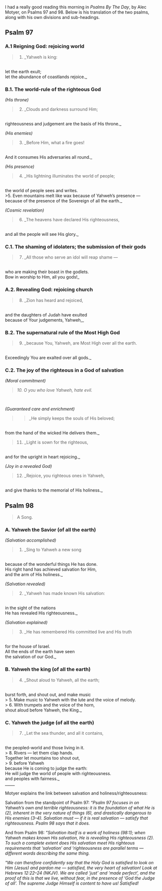 I had a really good reading this morning in _Psalms By The Day_, by Alec Motyer, on Psalms 97 and 98. Below is his translation of the two psalms, along with his own divisions and sub-headings.
<br>

## Psalm 97
### A.1 Reigning God: rejoicing world
> 1.  _Yahweh is king:
<br>
let the earth exult;
<br>
let the abundance of coastlands rejoice._
<br>

### B.1. The world-rule of the righteous God
_(His throne)_ 
> 2. _Clouds and darkness surround Him;
<br>
righteousness and judgement are the basis of His throne._
<br>

_(His enemies)_
> 3. _Before Him, what a fire goes!
<br>
And it consumes His adversaries all round._
<br>

_(His presence)_
> 4. _His lightning illuminates the world of people;
<br>
the world of people sees and writes.
<br>
>5. Even mountains melt like wax because of Yahweh’s presence —
<br>
because of the presence of the Sovereign of all the earth._
<br>

_(Cosmic revelation)_
> 6. _The heavens have declared His righteousness,  
<br>
and all the people will see His glory._
<br>

### C.1. The shaming of idolaters; the submission of their gods
> 7. _All those who serve an idol will reap shame —
<br>
who are making their boast in the godlets.
<br>
Bow in worship to Him, all you gods!_
<br>
  
### A.2. Revealing God: rejoicing church
> 8. _Zion has heard and rejoiced,
<br>
and the daughters of Judah have exulted
<br>
because of Your judgements, Yahweh,_
<br>

### B.2. The supernatural rule of the Most High God
> 9. _because You, Yahweh, are Most High over all the earth.
<br>
Exceedingly You are exalted over all gods._
<br>

### C.2. The joy of the righteous in a God of salvation
_(Moral commitment)_
> _10. O you who love Yahweh, hate evil._
<br>

_(Guaranteed care and enrichment)_
>> _He simply keeps the souls of His beloved;
<br>
from the hand of the wicked He delivers them._
<br>

> 11. _Light is sown for the righteous,
<br>
and for the upright in heart rejoicing._
<br>

 _(Joy in a revealed God)_
> 12. _Rejoice, you righteous ones in Yahweh,
<br>
and give thanks to the memorial of His holiness._
<br>

## Psalm 98
>A Song.

### A. Yahweh the Savior (of all the earth)
_(Salvation accomplished)_
> 1. _Sing to Yahweh a new song
<br>
because of the wonderful things He has done.
<br>
His right hand has achieved salvation for Him,
<br>
and the arm of His holiness._
<br>

_(Salvation revealed)_
> 2. _Yahweh has made known His salvation:
<br>
in the sight of the nations
<br>
He has revealed His righteousness._
<br>

_(Salvation explained)_
>3. _He has remembered His committed live and His truth
<br>
for the house of Israel.
<br>
All the ends of the earth have seen
<br>
the salvation of our God._
<br>

### B. Yahweh the king (of all the earth)
> 4. _Shout aloud to Yahweh, all the earth;
<br>
burst forth, and shout out, and make music
<br>
> 5. Make music to Yahweh with the lute and the voice of melody.
<br>
> 6. With trumpets and the voice of the horn,
<br>
shout aloud before Yahweh, the King._
<br>

### C. Yahweh the judge (of all the earth)
> 7. _Let the sea thunder, and all it contains,
<br>
the peopled-world and those living in it.
<br>
> 8. Rivers — let them clap hands.
<br>
Together let mountains too shout out,
<br>
> 9. before Yahweh
<br>
because He is coming to judge the earth:
<br>
He will judge the world of people with righteousness.
<br>
and peoples with fairness._
<br>
_____
<br>

Motyer explains the link between salvation and holiness/righteousness:
<br>

Salvation from the standpoint of Psalm 97: _“Psalm 97 focuses in on Yahweh’s own and terrible righteousness: it is the foundation of what He is (2), inherent in the very nature of things (6), and drastically dangerous to His enemies (3–4). Salvation must — if it is real salvation — satisfy that righteousness. Psalm 98 says that it does._
<br>

And from Psalm 98: _"Salvation itself is a work of holiness (98:1); when Yahweh makes known His salvation, He is revealing His righteousness (2). To such a complete extent does His salvation meet His righteous requirements that ‘salvation’ and ‘righteousness are parallel terms — different words describing the same thing._
<br>

_"We can therefore confidently say that the Holy God is satisfied to look on Him (Jesus) and pardon me — satisfied, the very heart of salvation! Look at Hebrews 12:22–24 (NKJV). We are called ‘just’ and ‘made perfect’, and the proof of this is that we live, without fear, in the presence of ‘God the Judge of all’. The supreme Judge Himself is content to have us! *Satisfied!*_
